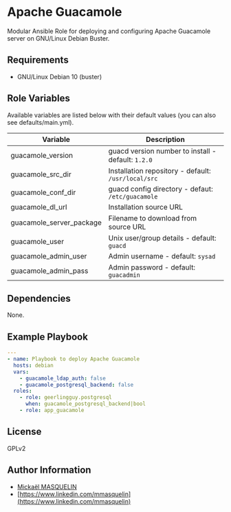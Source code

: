 Apache Guacamole
================

Modular Ansible Role for deploying and configuring Apache Guacamole server on GNU/Linux Debian Buster.

Requirements
------------

* GNU/Linux Debian 10 (buster)

Role Variables
--------------

Available variables are listed below with their default values (you can also see defaults/main.yml).

| Variable                 | Description                                         |
| ------------------------ | --------------------------------------------------- |
| guacamole_version        | guacd version number to install - default: `1.2.0`  |
| guacamole_src_dir        | Installation repository - default:  `/usr/local/src`|
| guacamole_conf_dir       | guacd config directory - defaut: `/etc/guacamole`   |
| guacamole_dl_url         | Installation source URL                             |  
| guacamole_server_package | Filename to download from source URL                |  
| guacamole_user           | Unix user/group details - default: `guacd`          |
| guacamole_admin_user     | Admin username - default: `sysad`                   |
| guacamole_admin_pass     | Admin password - default: `guacadmin`               |

Dependencies
------------

None.

Example Playbook
----------------

```yaml
---
- name: Playbook to deploy Apache Guacamole
  hosts: debian
  vars:
    - guacamole_ldap_auth: false
    - guacamole_postgresql_backend: false
  roles:
    - role: geerlingguy.postgresql
      when: guacamole_postgresql_backend|bool
    - role: app_guacamole
```

License
-------

GPLv2

Author Information
------------------

* [Mickaël MASQUELIN](mailto:mickael.masquelin@univ-lille.fr)
* [https://www.linkedin.com/mmasquelin](https://www.linkedin.com/mmasquelin)